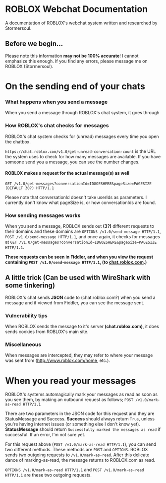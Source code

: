 # ROBLOX Webchat Documentation
A documentation of ROBLOX's webchat system written and researched by Stormersoul.

## Before we begin...
Please note this information **may not be 100% accurate**!
I cannot emphasize this enough. If you find any errors, please message me on ROBLOX (Stormersoul).

# On the sending end of your chats
### What happens when you send a message
When you send a message through ROBLOX's chat system, it goes through 

### How ROBLOX's chat checks for messages
ROBLOX's chat system checks for (unread) messages every time you open the chatbox.

`https://chat.roblox.com/v1.0/get-unread-conversation-count` is the URL the system uses to check for how many messages are available.
If you have someone send you a message, you can see the number changes.

#### ROBLOX makes a request for the actual message(s) as well
`GET /v1.0/get-messages?conversationId=IDGOESHERE&pageSize=PAGESIZE (DEFAULT 30?) HTTP/1.1`

Please note that conversationId doesn't take userIds as parameters.
I currently don't know what pageSize is, or how conversationIds are found.

### How sending messages works
When you send a message, ROBLOX sends out **(3?)** different requests to their domains and these domains are
`OPTIONS /v1.0/send-message HTTP/1.1`,
`POST /v1.0/send-message HTTP/1.1`,
and once again, it checks for messages at `GET /v1.0/get-messages?conversationId=IDGOESHERE&pageSize=PAGESIZE HTTP/1.1`.

**These requests can be seen in Fiddler, and when you view the request containing `POST /v1.0/send-message HTTP/1.1`, (to [chat.roblox.com](https://chat.roblox.com).)**

## A little trick (Can be used with WireShark with some tinkering)
ROBLOX's chat sends **JSON** code to (chat.roblox.com?) when you send a message and if viewed from Fiddler, you can see the message sent.

### Vulnerability tips
When ROBLOX sends the message to it's server **(chat.roblox.com)**, it does sends cookies from ROBLOX's main site.

### Miscellaneous
When messages are intercepted, they may refer to where your message was sent from (http://www.roblox.com/home, etc.).

# When you read your messages
ROBLOX's systems automagically mark your messages as read as soon as you see them, by making an outbound request as follows;
`POST /v1.0/mark-as-read HTTP/1.1`

There are two parameters in the JSON code for this request and they are StatusMessage and Success.
**Success** should always return `True`, unless you're having internet issues (or something else I don't know yet).
**StatusMessage** should return `Successfully marked the messages as read` if successful. If an error, I'm not sure yet.

For this request above (`POST /v1.0/mark-as-read HTTP/1.1`), you can send two different methods.
These methods are `POST` and `OPTIONS`.
ROBLOX sends two outgoing requests to `/v1.0/mark-as-read`. After this delicate dance of marking-as-read, the message returns to ROBLOX.com as read.

`OPTIONS /v1.0/mark-as-read HTTP/1.1` and `POST /v1.0/mark-as-read HTTP/1.1` are these two outgoing requests.
